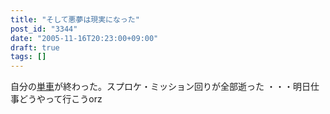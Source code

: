 ```yaml
---
title: "そして悪夢は現実になった"
post_id: "3344"
date: "2005-11-16T20:23:00+09:00"
draft: true
tags: []
---
```



自分の[単車](https://danmaq.com/tag/yb-1)が終わった。スプロケ・ミッション回りが全部逝った ・・・明日仕事どうやって行こうorz
